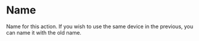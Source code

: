 <i class="icon-font"></i>Name
===================
Name for this action. If you wish to use the same device in the previous, you can name it with the old name.
